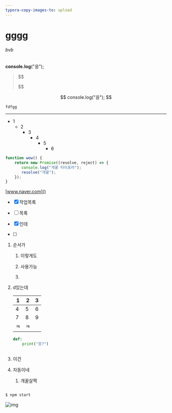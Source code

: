 ```yaml
---
typora-copy-images-to: upload
---
```


# gggg

###### bvb

**console.log**("응");

> $$
> 
> $$


$$
console.log("응");
$$

`fdfgg`

****************************************************************************

<!--zzzzzz-->

- 1
  - 2
    - 3
      - 4
        - 5
          - 6



~~~~javascript
function wow() {
    return new Promise((resolve, reject) => {
       console.log("개꿀 타이포라");
       resolve("개꿀");
    });
}
~~~~

[www.naver.com]()

- [x] 작업목록

- [ ] 목록

- [x] 인데

- [ ] 

  

1. 순서가

   1. 이렇게도

   2. 사용가능

   3. 

      

2. d있는데

   | 1    | 2    | 3    |
   | ---- | ---- | ---- |
   | 4    | 5    | 6    |
   | 7    | 8    | 9    |
   | ㅋ   | ㅋ   |      |

   ```python
   def:
       print("응?")
   ```

   ```
   
   ```

   

1. 이건

2. 자동이네

   1. 개꿀살짝

      ```
      
      ```

      



```commonlisp
$ npm start
```



![img](https://www.bloter.net/wp-content/uploads/2017/08/D850.jpg)